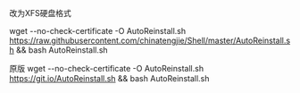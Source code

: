 改为XFS硬盘格式


wget --no-check-certificate -O AutoReinstall.sh https://raw.githubusercontent.com/chinatengjie/Shell/master/AutoReinstall.sh && bash AutoReinstall.sh


原版
wget --no-check-certificate -O AutoReinstall.sh https://git.io/AutoReinstall.sh && bash AutoReinstall.sh
   
   

